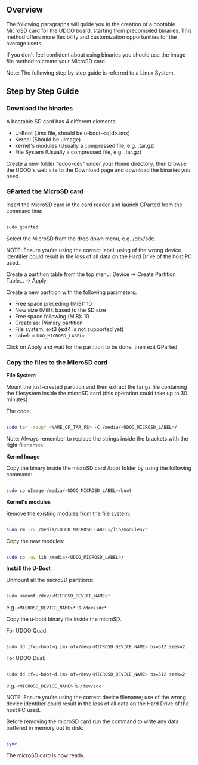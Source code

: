 ## Overview

The following paragraphs will guide you in the creation of a bootable MicroSD card for the UDOO board, starting from precompiled binaries. This method offers more flexibility and customization opportunities for the average users.

If you don’t feel confident about using binaries you should use the image file method to create your MicroSD card.

Note: The following step by step guide is referred to a Linux System.


## Step by Step Guide

### Download the binaries

A bootable SD card has 4 different elements:

* U-Boot (.imx file, should be u-boot-<q|d>.imx)
* Kernel (Should be uImage)
* kernel's modules (Usually a compressed file, e.g. .tar.gz)
* File System (Usually a compressed file, e.g. .tar.gz)

Create a new folder "udoo-dev" under your Home directory, then browse the UDOO's web site to the Download page and download the binaries you need.

### GParted the MicroSD card

Insert the MicroSD card in the card reader and launch GParted from the command line:

```bash

sudo gparted

```

Select the MicroSD from the drop down menu, e.g. /dev/sdc.

NOTE: Ensure you're using the correct label; using of the wrong device identifier could result in the loss of all data on the Hard Drive of the host PC used.

Create a partition table from the top menu: Device → Create Partition Table... → Apply.

Create a new partition with the following parameters:

* Free space preceding (MiB): 10
* New size (MiB): based to the SD size
* Free space following (MiB): 10
* Create as: Primary partition
* File system: ext3 (ext4 is not supported yet)
* Label: `<UDOO_MICROSD_LABEL>`

Click on Apply and wait for the partition to be done, then exit GParted.


### Copy the files to the MicroSD card

**File System**

Mount the just-created partition and then extract the tar.gz file containing the filesystem inside the microSD card (this operation could take up to 30 minutes)

The code:

```bash

sudo tar -xzvpf <NAME_OF_TAR_FS> -C /media/<UDOO_MICROSD_LABEL>/

```

Note: Always remember to replace the strings inside the brackets with the right filenames.

**Kernel Image**

Copy the binary inside the microSD card /boot folder by using the following command:

```bash

sudo cp uImage /media/<UDOO_MICROSD_LABEL>/boot

```

**Kernel's modules**

Remove the existing modules from the file system:

```bash

sudo rm -rv /media/<UDOO_MICROSD_LABEL>/lib/modules/*

```

Copy the new modules:

```bash

sudo cp -av lib /media/<UDOO_MICROSD_LABEL>/

```

**Install the U-Boot**

Unmount all the microSD partitions:

```bash

sudo umount /dev/<MICROSD_DEVICE_NAME>*

```

e.g. `<MICROSD_DEVICE_NAME>*` is `/dev/sdc*`

Copy the u-boot binary file inside the microSD.

For UDOO Quad:

```bash

sudo dd if=u-boot-q.imx of=/dev/<MICROSD_DEVICE_NAME> bs=512 seek=2

```

For UDOO Dual:

```bash

sudo dd if=u-boot-d.imx of=/dev/<MICROSD_DEVICE_NAME> bs=512 seek=2

```

e.g. `<MICROSD_DEVICE_NAME>` is `/dev/sdc`

NOTE: Ensure you're using the correct device filename; use of the wrong device identifier could result in the loss of all data on the Hard Drive of the host PC used.

Before removing the microSD card run the command to write any data buffered in memory out to disk:

```bash

sync

```

The microSD card is now ready.
